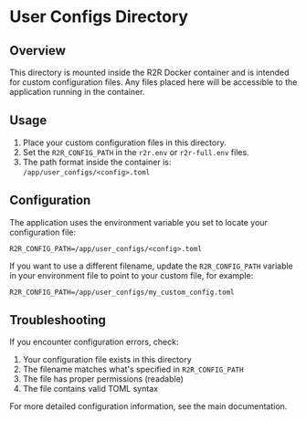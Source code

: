 # User Configs Directory

## Overview
This directory is mounted inside the R2R Docker container and is intended for custom configuration files. Any files placed here will be accessible to the application running in the container.

## Usage
1. Place your custom configuration files in this directory.
2. Set the `R2R_CONFIG_PATH` in the `r2r.env` or `r2r-full.env` files.
3. The path format inside the container is: `/app/user_configs/<config>.toml`

## Configuration
The application uses the environment variable you set to locate your configuration file:
```
R2R_CONFIG_PATH=/app/user_configs/<config>.toml
```

If you want to use a different filename, update the `R2R_CONFIG_PATH` variable in your environment file to point to your custom file, for example:
```
R2R_CONFIG_PATH=/app/user_configs/my_custom_config.toml
```

## Troubleshooting
If you encounter configuration errors, check:
1. Your configuration file exists in this directory
2. The filename matches what's specified in `R2R_CONFIG_PATH`
3. The file has proper permissions (readable)
4. The file contains valid TOML syntax

For more detailed configuration information, see the main documentation.
